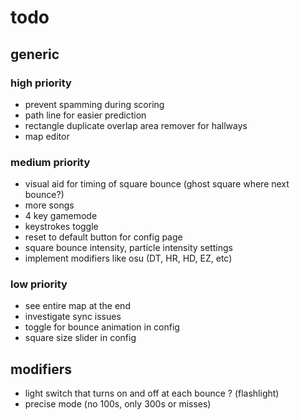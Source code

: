 # todo

## generic

### high priority

- prevent spamming during scoring
- path line for easier prediction
- rectangle duplicate overlap area remover for hallways
- map editor

### medium priority

- visual aid for timing of square bounce (ghost square where next bounce?)
- more songs
- 4 key gamemode
- keystrokes toggle
- reset to default button for config page
- square bounce intensity, particle intensity settings
- implement modifiers like osu (DT, HR, HD, EZ, etc)

### low priority

- see entire map at the end
- investigate sync issues
- toggle for bounce animation in config
- square size slider in config

## modifiers

- light switch that turns on and off at each bounce ? (flashlight)
- precise mode (no 100s, only 300s or misses)

